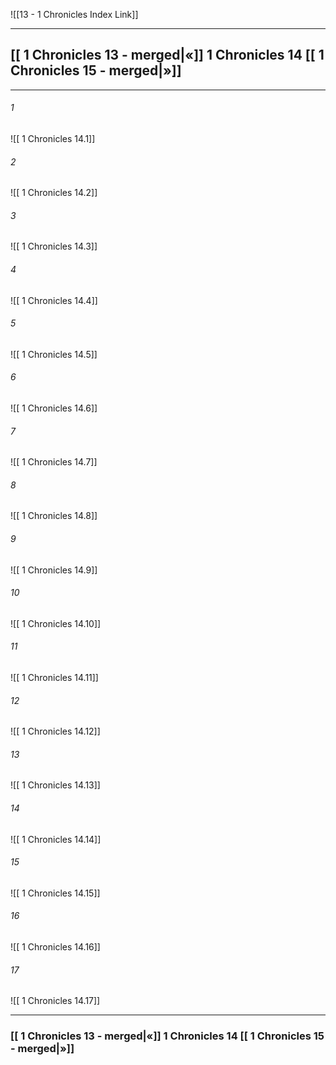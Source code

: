  ![[13 - 1 Chronicles Index Link]]

---
##  [[ 1 Chronicles 13 - merged|«]]  1 Chronicles 14 [[ 1 Chronicles 15 - merged|»]]

---

###### 1
![[ 1 Chronicles 14.1]] 

###### 2
![[ 1 Chronicles 14.2]] 

###### 3
![[ 1 Chronicles 14.3]] 

###### 4
![[ 1 Chronicles 14.4]]

###### 5 
![[ 1 Chronicles 14.5]] 

###### 6
![[ 1 Chronicles 14.6]] 

###### 7
![[ 1 Chronicles 14.7]] 

###### 8
![[ 1 Chronicles 14.8]] 

###### 9
![[ 1 Chronicles 14.9]] 

###### 10
![[ 1 Chronicles 14.10]] 

###### 11
![[ 1 Chronicles 14.11]] 

###### 12
![[ 1 Chronicles 14.12]]

###### 13
![[ 1 Chronicles 14.13]] 

###### 14
![[ 1 Chronicles 14.14]] 

###### 15
![[ 1 Chronicles 14.15]]

###### 16
![[ 1 Chronicles 14.16]] 

###### 17
![[ 1 Chronicles 14.17]]


---
###  [[ 1 Chronicles 13 - merged|«]]  1 Chronicles 14 [[ 1 Chronicles 15 - merged|»]]